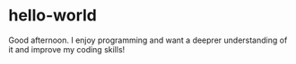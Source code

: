 # hello-world
 Good afternoon. I enjoy programming and want a deeprer understanding of it and improve my coding skills!
